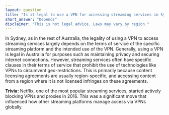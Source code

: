 ```yaml
---
layout: question
title: "Is it legal to use a VPN for accessing streaming services in Sydney?"
short_answer: "Depends"
disclaimer: "This is not legal advice. Laws may vary by region."
---
```


In Sydney, as in the rest of Australia, the legality of using a VPN to access streaming services largely depends on the terms of service of the specific streaming platform and the intended use of the VPN. Generally, using a VPN is legal in Australia for purposes such as maintaining privacy and securing internet connections. However, streaming services often have specific clauses in their terms of service that prohibit the use of technologies like VPNs to circumvent geo-restrictions. This is primarily because content licensing agreements are usually region-specific, and accessing content from a region where it is not licensed infringes on these agreements.

**Trivia:** Netflix, one of the most popular streaming services, started actively blocking VPNs and proxies in 2016. This was a significant move that influenced how other streaming platforms manage access via VPNs globally.

